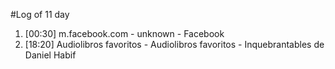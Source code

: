#Log of 11 day

1. [00:30] m.facebook.com - unknown - Facebook
1. [18:20] Audiolibros favoritos - Audiolibros favoritos - Inquebrantables de Daniel Habif
